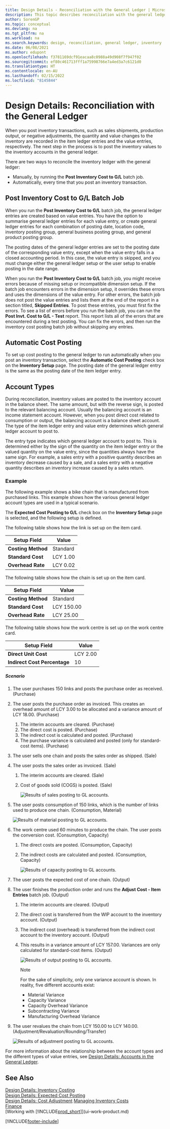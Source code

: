```yaml
---
title: Design Details - Reconciliation with the General Ledger | Microsoft Docs
description: This topic describes reconciliation with the general ledger when you post inventory transactions, such as sales shipments, production output, or negative adjustments.
author: SorenGP
ms.topic: conceptual
ms.devlang: na
ms.tgt_pltfrm: na
ms.workload: na
ms.search.keywords: design, reconciliation, general ledger, inventory
ms.date: 06/08/2021
ms.author: edupont
ms.openlocfilehash: f3781169dcf91eacaa8c0988a49d908f7f947f02
ms.sourcegitcommit: ef80c461713fff1a75998766e7a4ed3a7c6121d0
ms.translationtype: HT
ms.contentlocale: en-AU
ms.lasthandoff: 02/15/2022
ms.locfileid: "8145844"
---
```

# <a name="design-details-reconciliation-with-the-general-ledger"></a>Design Details: Reconciliation with the General Ledger
When you post inventory transactions, such as sales shipments, production output, or negative adjustments, the quantity and value changes to the inventory are recorded in the item ledger entries and the value entries, respectively. The next step in the process is to post the inventory values to the inventory accounts in the general ledger.  

There are two ways to reconcile the inventory ledger with the general ledger:  

* Manually, by running the **Post Inventory Cost to G/L** batch job.  
* Automatically, every time that you post an inventory transaction.  

## <a name="post-inventory-cost-to-gl-batch-job"></a>Post Inventory Cost to G/L Batch Job  
When you run the **Post Inventory Cost to G/L** batch job, the general ledger entries are created based on value entries. You have the option to summarise general ledger entries for each value entry, or create general ledger entries for each combination of posting date, location code, inventory posting group, general business posting group, and general product posting group.  

The posting dates of the general ledger entries are set to the posting date of the corresponding value entry, except when the value entry falls in a closed accounting period. In this case, the value entry is skipped, and you must change either the general ledger setup or the user setup to enable posting in the date range.  

When you run the **Post Inventory Cost to G/L** batch job, you might receive errors because of missing setup or incompatible dimension setup. If the batch job encounters errors in the dimension setup, it overrides these errors and uses the dimensions of the value entry. For other errors, the batch job does not post the value entries and lists them at the end of the report in a section titled, **Skipped Entries**. To post these entries, you must first fix the errors. To see a list of errors before you run the batch job, you can run the **Post Invt. Cost to G/L - Test** report. This report lists all of the errors that are encountered during a test posting. You can fix the errors, and then run the inventory cost posting batch job without skipping any entries.  

## <a name="automatic-cost-posting"></a>Automatic Cost Posting  
To set up cost posting to the general ledger to run automatically when you post an inventory transaction, select the **Automatic Cost Posting** check box on the **Inventory Setup** page. The posting date of the general ledger entry is the same as the posting date of the item ledger entry.  

## <a name="account-types"></a>Account Types  
During reconciliation, inventory values are posted to the inventory account in the balance sheet. The same amount, but with the reverse sign, is posted to the relevant balancing account. Usually the balancing account is an income statement account. However, when you post direct cost related to consumption or output, the balancing account is a balance sheet account. The type of the item ledger entry and value entry determines which general ledger account to post to.  

The entry type indicates which general ledger account to post to. This is determined either by the sign of the quantity on the item ledger entry or the valued quantity on the value entry, since the quantities always have the same sign. For example, a sales entry with a positive quantity describes an inventory decrease caused by a sale, and a sales entry with a negative quantity describes an inventory increase caused by a sales return.  

### <a name="example"></a>Example  
The following example shows a bike chain that is manufactured from purchased links. This example shows how the various general ledger account types are used in a typical scenario.  

The **Expected Cost Posting to G/L** check box on the **Inventory Setup** page is selected, and the following setup is defined.  

The following table shows how the link is set up on the item card.  

|Setup Field|Value|  
|-----------------|-----------|  
|**Costing Method**|Standard|  
|**Standard Cost**|LCY 1.00|  
|**Overhead Rate**|LCY 0.02|  

The following table shows how the chain is set up on the item card.  

|Setup Field|Value|  
|-----------------|-----------|  
|**Costing Method**|Standard|  
|**Standard Cost**|LCY 150.00|  
|**Overhead Rate**|LCY 25.00|  

The following table shows how the work centre is set up on the work centre card.  

|Setup Field|Value|  
|-----------------|-----------|  
|**Direct Unit Cost**|LCY 2.00|  
|**Indirect Cost Percentage**|10|  

##### <a name="scenario"></a>Scenario  
1. The user purchases 150 links and posts the purchase order as received. (Purchase)  
2. The user posts the purchase order as invoiced. This creates an overhead amount of LCY 3.00 to be allocated and a variance amount of LCY 18.00. (Purchase)  

    1. The interim accounts are cleared. (Purchase)  
    2. The direct cost is posted. (Purchase)  
    3. The indirect cost is calculated and posted. (Purchase)  
    4. The purchase variance is calculated and posted (only for standard-cost items). (Purchase)  
3. The user sells one chain and posts the sales order as shipped. (Sale)  
4. The user posts the sales order as invoiced. (Sale)  

    1. The interim accounts are cleared. (Sale)  
    2. Cost of goods sold (COGS) is posted. (Sale)  

        ![Results of sales posting to GL accounts.](media/design_details_inventory_costing_3_gl_posting_sales.png "Results of sales posting to GL accounts")  
5. The user posts consumption of 150 links, which is the number of links used to produce one chain. (Consumption, Material)  

    ![Results of material posting to GL accounts.](media/design_details_inventory_costing_3_gl_posting_material.png "Results of material posting to GL accounts")  
6. The work centre used 60 minutes to produce the chain. The user posts the conversion cost. (Consumption, Capacity)  

    1. The direct costs are posted. (Consumption, Capacity)  
    2. The indirect costs are calculated and posted. (Consumption, Capacity)  

        ![Results of capacity posting to GL accounts.](media/design_details_inventory_costing_3_gl_posting_capacity.png "Results of capacity posting to GL accounts")  
7. The user posts the expected cost of one chain. (Output)  
8. The user finishes the production order and runs the **Adjust Cost - Item Entries** batch job. (Output)  

    1. The interim accounts are cleared. (Output)  
    2. The direct cost is transferred from the WIP account to the inventory account. (Output)  
    3. The indirect cost (overhead) is transferred from the indirect cost account to the inventory account. (Output)  
    4. This results in a variance amount of LCY 157.00. Variances are only calculated for standard-cost items. (Output)  

        ![Results of output posting to GL accounts.](media/design_details_inventory_costing_3_gl_posting_output.png "Results of output posting to GL accounts")  

        > [!NOTE]  
        >  For the sake of simplicity, only one variance account is shown. In reality, five different accounts exist:  
        >   
        >  * Material Variance  
        >  * Capacity Variance  
        >  * Capacity Overhead Variance  
        >  * Subcontracting Variance  
        >  * Manufacturing Overhead Variance  

9. The user revalues the chain from LCY 150.00 to LCY 140.00. (Adjustment/Revaluation/Rounding/Transfer)  

    ![Results of adjustment posting to GL accounts.](media/design_details_inventory_costing_3_gl_posting_adjustment.png "Results of adjustment posting to GL accounts")  

For more information about the relationship between the account types and the different types of value entries, see [Design Details: Accounts in the General Ledger](design-details-accounts-in-the-general-ledger.md).  

## <a name="see-also"></a>See Also  
[Design Details: Inventory Costing](design-details-inventory-costing.md)   
[Design Details: Expected Cost Posting](design-details-expected-cost-posting.md)   
[Design Details: Cost Adjustment](design-details-cost-adjustment.md)
[Managing Inventory Costs](finance-manage-inventory-costs.md)  
[Finance](finance.md)  
[Working with [!INCLUDE[prod_short](includes/prod_short.md)]](ui-work-product.md)


[!INCLUDE[footer-include](includes/footer-banner.md)]